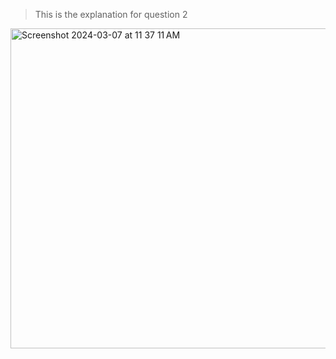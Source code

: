 > This is the explanation for question 2

<img width="512" alt="Screenshot 2024-03-07 at 11 37 11 AM" src="https://github.com/26samaahmed/CPSC-240/assets/111910374/c1ba59f4-f43d-4e9d-b6bc-c115befa29a2">

